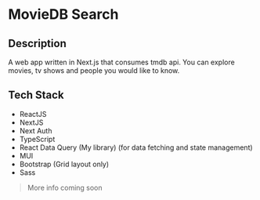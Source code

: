 # MovieDB Search

## Description

A web app written in Next.js that consumes tmdb api. You can explore movies, tv shows and people you would like to know.

## Tech Stack

- ReactJS
- NextJS
- Next Auth
- TypeScript
- React Data Query (My library) (for data fetching and state management)
- MUI
- Bootstrap (Grid layout only)
- Sass

> More info coming soon
